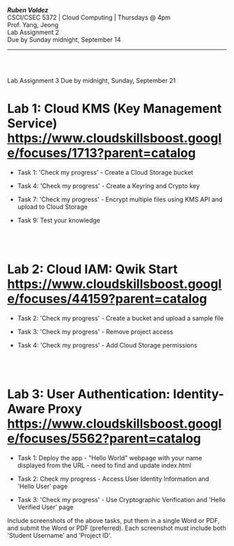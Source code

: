 ***Ruben Valdez*** <br>
CSCI/CSEC 5372 | Cloud Computing | Thursdays @ 4pm<br>
Prof. Yang, Jeong <br>
Lab Assignment 2 <br>
Due by Sunday midnight, September 14

---

<br><br>

Lab Assignment 3
Due by midnight, Sunday, September 21
# Lab 1: Cloud KMS (Key Management Service)   https://www.cloudskillsboost.google/focuses/1713?parent=catalog

- Task 1: 'Check my progress' - Create a Cloud Storage bucket 

- Task 4: 'Check my progress' - Create a Keyring and Crypto key

- Task 7: 'Check my progress' - Encrypt multiple files using KMS API and upload to Cloud Storage  

- Task 9: Test your knowledge


<br><br>

# Lab 2: Cloud IAM: Qwik Start https://www.cloudskillsboost.google/focuses/44159?parent=catalog

- Task 2: 'Check my progress' - Create a bucket and upload a sample file 

- Task 3: 'Check my progress' -  Remove project access 

- Task 4: 'Check my progress' - Add Cloud Storage permissions 



<br><br>

# Lab 3: User Authentication: Identity-Aware Proxy   https://www.cloudskillsboost.google/focuses/5562?parent=catalog

- Task 1: Deploy the app - "Hello World" webpage with your name displayed from the URL - need to find and update index.html 

- Task 2: Check my progress -  Access User Identity Information and 'Hello User' page

- Task 3: 'Check my progress' - Use Cryptographic Verification  and 'Hello Verified User' page

Include screenshots of the above tasks, put them in a single Word or PDF, and submit the Word or PDF (preferred).  Each screenshot must include both 'Student Username' and 'Project ID'.